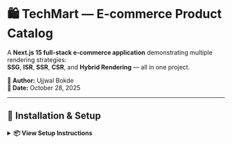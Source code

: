 # 🛍️ TechMart — E-commerce Product Catalog

A **Next.js 15 full-stack e-commerce application** demonstrating multiple rendering strategies:  
**SSG**, **ISR**, **SSR**, **CSR**, and **Hybrid Rendering** — all in one project.

**👤 Author:** Ujjwal Bokde  
**📅 Date:** October 28, 2025  

---

## 🚀 Installation & Setup

<details>
<summary><b>📦 View Setup Instructions</b></summary>

### 🧰 Prerequisites
- **Node.js ≥ 18.17.0**
- **npm** or **yarn** package manager

### ⚙️ Steps to Run Locally
```bash
# 1️⃣ Clone the repository
git clone <your-repository-url>

# 2️⃣ Navigate to the project directory
cd ecommerce-app

# 3️⃣ Install dependencies
npm install

# 4️⃣ Run the development server
npm run dev

```
### Then open your browser at 👉 http://localhost:3000

### 🏗️ Build for Production
npm run build
npm start

---


### 🧩 Project Structure
🗂️ Expand to view file layout
ecommerce-app/
├── app/
│   ├── layout.js               # Root layout
│   ├── page.js                 # Home (SSG)
│   ├── products/[slug]/        # Product detail (ISR)
│   ├── dashboard/              # Inventory dashboard (SSR)
│   ├── admin/                  # Admin panel (CSR)
│   ├── recommendations/        # Recommendations (Hybrid)
│   └── api/products/           # API routes
├── components/
│   ├── ProductCard.js
│   ├── SearchBar.js
│   └── AddToWishlist.js
├── data/
│   └── products.json           # Local JSON database
├── tailwind.config.js
└── package.json


### ⚙️ Rendering Strategies Explained
| Page	| Rendering Type	| Implementation	| Reason |
|-------|----------------|-----------------|--------|
| /	| SSG (Static Site Generation)	| Pre-rendered at build time	| Fast, SEO-friendly, ideal for static product lists |
| /products/[slug]	| ISR (60s)	| export const revalidate = 60	| Updates every 60s for fresh inventory/pricing |
| /dashboard	| SSR (Server Side Rendering)	| export const dynamic = 'force-dynamic'	| Real-time, accurate inventory stats |
| /admin	| CSR (Client Side Rendering)	| 'use client' + useEffect()	| Interactive admin page, no SEO need |
| /recommendations	| Hybrid	| Mix of Server + Client components	| Best of both — fast data, dynamic interactivity |

### 🗃️ Database Setup

This project uses a local JSON file as its database.

📘 View database info
📍 Location

data/products.json

✅ No setup required

It’s pre-included and ready to use.

📄 Data Model
{
  "id": "1",
  "name": "MacBook Air M3",
  "slug": "macbook-air-m3",
  "description": "Lightweight laptop with Apple Silicon",
  "price": 1249,
  "category": "laptops",
  "inventory": 15,
  "lastUpdated": "2025-10-28T10:00:00Z"
}


### 🔗 API Routes
Method	    Endpoint	                Description	
GET	    /api/products	        Fetch all products	
GET	    /api/products/[slug]	Fetch single product	
POST	    /api/products	        Add a product	
PUT	    /api/products/[id]	    Update a product	


### 🌍 Deployment Notes

* 🧭 Live Demo: https://tech-mart-ecommerce.vercel.app/ 

Works on Deployment	Not Supported on Deployment
✅ Home page	❌ Admin Add/Edit
✅ Product details	❌ POST /api/products
✅ Recommendations	
✅ All GET routes	

🧾 Reason: Vercel hosting disallows fs.writeFile() on serverless runtime.
💡 Fix: Use a real database (e.g., MongoDB, Supabase, or PostgreSQL) for production.

### 🧠 Technologies Used
Stack	    Tools
Frontend	Next.js 15, React 18.3.1
Styling	    Tailwind CSS
Language	JavaScript (ES6+)
Database	Local JSON file
Deployment	Vercel


### 📘 Viewing the Project Report (p.pdf)

To read the full project report:

Locate the file p.pdf in the project root.

Open it in any PDF viewer (e.g., Adobe Acrobat, Chrome, or Edge).

It includes architecture, flow diagrams, and screenshots of the project.

✅ Assignment Checklist
Requirement	Status
Home Page (SSG)	✅
Product Page (ISR, 60s)	✅
Dashboard (SSR)	✅
Admin Panel (CSR)	✅
Recommendations (Hybrid)	✅
API Routes (GET, POST, PUT)	✅
JSON Database	✅
Rendering Explanation	✅
Responsive Design	✅
Deployed on Vercel	✅
💖 Built with Passion using Next.js & Tailwind CSS

© 2025 Ujjwal Bokde

